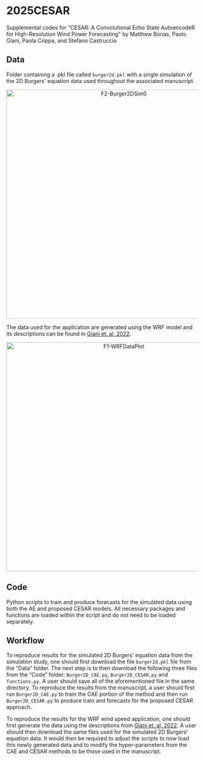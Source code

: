 # 2025CESAR
Supplemental codes for "CESAR: A Convolutional Echo State AutoencodeR for High-Resolution Wind Power Forecasting" by Matthew Bonas, Paolo Giani, Paola Crippa, and Stefano Castruccio

## Data
Folder containing a .pkl file called `burger2d.pkl` with a single simulation of the 2D Burgers' equation data used throughout the associated manuscript. 

<p align = "center">
  <img src="https://github.com/user-attachments/assets/f60151c9-db63-4066-aa45-aeec7d4c637d" alt="F2-Burger2DSim0" width="600"/>
  <br>
</p>

The data used for the application are generated using the WRF model and its descriptions can be found in [Giani et. al, 2022](https://journals.ametsoc.org/view/journals/mwre/150/5/MWR-D-21-0216.1.xml).

<p align = "center">
  <img src="https://github.com/user-attachments/assets/afbb332a-1b21-4825-8b46-aedce156fa18" alt="F1-WRFDataPlot" width="600"/>
  <br>
</p>


## Code
Python scripts to train and produce forecasts for the simulated data using both the AE and proposed CESAR models. All necessary packages and functions are loaded within the script and do not need to be loaded separately.

## Workflow
To reproduce results for the simulated 2D Burgers’ equation data from the simulation study, one should first download the file `burger2d.pkl` file from the “Data” folder. The next step is to then download the following three files from the “Code” folder: `Burger2D_CAE.py`, `Burger2D_CESAR.py` and `functions.py`. A user should save all of the aforementioned file in the same directory. To reproduce the results from the manuscript, a user should first run `Burger2D_CAE.py` to train the CAE portion of the method and then run `Burger2D_CESAR.py` to produce train and forecasts for the proposed CESAR approach. 

To reproduce the results for the WRF wind speed application, one should first generate the data using the descriptions from [Giani et. al, 2022](https://journals.ametsoc.org/view/journals/mwre/150/5/MWR-D-21-0216.1.xml). A user should then download the same files used for the simulated 2D Burgers' equation data. It would then be required to adjust the scripts to now load this newly generated data and to modify the hyper-parameters from the CAE and CESAR methods to be those used in the manuscript. 

